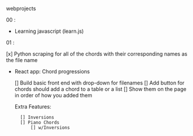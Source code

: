 webprojects

00 : 

- Learning javascript (learn.js)

01 : 

[x] Python scraping for all of the chords with their corresponding names as the file name

- React app: Chord progressions

    [] Build basic front end with drop-down for filenames
    [] Add button for chords should add a chord to a table or a list
    [] Show them on the page in order of how you added them

    Extra Features:

        [] Inversions
        [] Piano Chords
            [] w/Inversions


